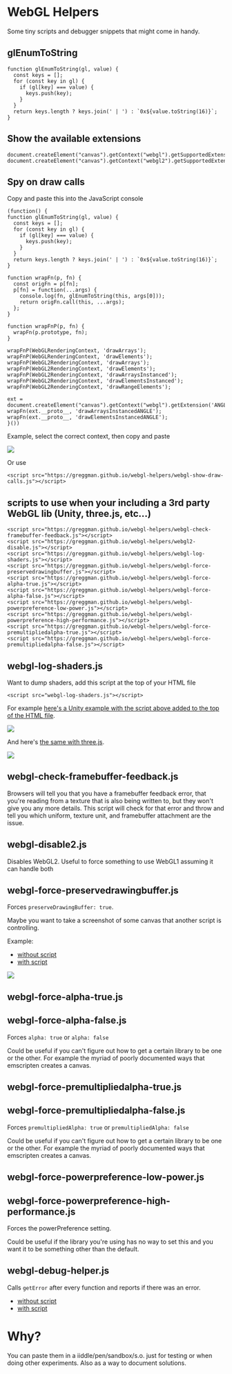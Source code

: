# WebGL Helpers

Some tiny scripts and debugger snippets that might come in handy.

## glEnumToString

```
function glEnumToString(gl, value) {
  const keys = [];
  for (const key in gl) {
    if (gl[key] === value) {
      keys.push(key);
    }
  }
  return keys.length ? keys.join(' | ') : `0x${value.toString(16)}`;
}
```

## Show the available extensions

```
document.createElement("canvas").getContext("webgl").getSupportedExtensions().join('\n');
document.createElement("canvas").getContext("webgl2").getSupportedExtensions().join('\n');
```

## Spy on draw calls

Copy and paste this into the JavaScript console

```
(function() {
function glEnumToString(gl, value) {
  const keys = [];
  for (const key in gl) {
    if (gl[key] === value) {
      keys.push(key);
    }
  }
  return keys.length ? keys.join(' | ') : `0x${value.toString(16)}`;
}

function wrapFn(p, fn) {
  const origFn = p[fn];
  p[fn] = function(...args) {
    console.log(fn, glEnumToString(this, args[0]));
    return origFn.call(this, ...args);
  };
}

function wrapFnP(p, fn) {
  wrapFn(p.prototype, fn);
}

wrapFnP(WebGLRenderingContext, 'drawArrays');
wrapFnP(WebGLRenderingContext, 'drawElements');
wrapFnP(WebGL2RenderingContext, 'drawArrays');
wrapFnP(WebGL2RenderingContext, 'drawElements');
wrapFnP(WebGL2RenderingContext, 'drawArraysInstanced');
wrapFnP(WebGL2RenderingContext, 'drawElementsInstanced');
wrapFnP(WebGL2RenderingContext, 'drawRangeElements');

ext = document.createElement("canvas").getContext("webgl").getExtension('ANGLE_instanced_arrays');
wrapFn(ext.__proto__, 'drawArraysInstancedANGLE');
wrapFn(ext.__proto__, 'drawElementsInstancedANGLE');
}())
```

Example, select the correct context, then copy and paste

<img src="https://greggman.github.io/webgl-helpers/images/log-draw-calls-jsconsole.gif" />

Or use 

```
<script src="https://greggman.github.io/webgl-helpers/webgl-show-draw-calls.js"></script>
```

## scripts to use when your including a 3rd party WebGL lib (Unity, three.js, etc...)

```
<script src="https://greggman.github.io/webgl-helpers/webgl-check-framebuffer-feedback.js"></script>
<script src="https://greggman.github.io/webgl-helpers/webgl2-disable.js"></script>
<script src="https://greggman.github.io/webgl-helpers/webgl-log-shaders.js"></script>
<script src="https://greggman.github.io/webgl-helpers/webgl-force-preservedrawingbuffer.js"></script>
<script src="https://greggman.github.io/webgl-helpers/webgl-force-alpha-true.js"></script>
<script src="https://greggman.github.io/webgl-helpers/webgl-force-alpha-false.js"></script>
<script src="https://greggman.github.io/webgl-helpers/webgl-powerpreference-low-power.js"></script>
<script src="https://greggman.github.io/webgl-helpers/webgl-powerpreference-high-performance.js"></script>
<script src="https://greggman.github.io/webgl-helpers/webgl-force-premultipliedalpha-true.js"></script>
<script src="https://greggman.github.io/webgl-helpers/webgl-force-premultipliedalpha-false.js"></script>
```

## webgl-log-shaders.js

Want to dump shaders, add this script at the top of your HTML file

```
<script src="webgl-log-shaders.js"></script>
```

For example [here's a Unity example with the script above added to the top of the HTML file](https://greggman.github.io/webgl-helpers/examples/unity/index-log-shaders.html).

<img src="https://greggman.github.io/webgl-helpers/images/unity-log-shaders.png" />

And here's [the same with three.js](https://greggman.github.io/webgl-helpers/examples/threejs/).

<img src="https://greggman.github.io/webgl-helpers/images/threejs-log-shaders.png" />

## webgl-check-framebuffer-feedback.js

Browsers will tell you that you have a framebuffer feedback error,
that you're reading from a texture that is also being written to,
but they won't give you any more details. This script will check
for that error and throw and tell you which uniform, texture unit,
and framebuffer attachment are the issue.

## webgl-disable2.js

Disables WebGL2. Useful to force something to use WebGL1 assuming it can handle both

## webgl-force-preservedrawingbuffer.js

Forces `preserveDrawingBuffer: true`.

Maybe you want to take a screenshot of some canvas that another script is controlling.

Example:

* [without script](https://greggman.github.io/webgl-helpers/examples/2d-lines.html)
* [with script](https://greggman.github.io/webgl-helpers/examples/2d-lines-force-preservedrawingbuffer.html)

<img src="https://greggman.github.io/webgl-helpers/images/preservedrawingbuffer.png" />

## webgl-force-alpha-true.js
## webgl-force-alpha-false.js

Forces `alpha: true` or `alpha: false`

Could be useful if you can't figure out how to get a certain library to
be one or the other. For example the myriad of poorly documented ways
that emscripten creates a canvas.

## webgl-force-premultipliedalpha-true.js
## webgl-force-premultipliedalpha-false.js

Forces `premultipliedAlpha: true` or `premultipliedAlpha: false`

Could be useful if you can't figure out how to get a certain library to
be one or the other. For example the myriad of poorly documented ways
that emscripten creates a canvas.

## webgl-force-powerpreference-low-power.js
## webgl-force-powerpreference-high-performance.js

Forces the powerPreference setting.

Could be useful if the library you're using has no way to set this
and you want it to be something other than the default.

## webgl-debug-helper.js

Calls `getError` after every function and reports if there was an error.

* [without script](https://greggman.github.io/webgl-helpers/examples/error-without-helper.html)
* [with script](https://greggman.github.io/webgl-helpers/examples/error-with-helper.html)


# Why?

You can paste them in a iiddle/pen/sandbox/s.o. just for testing or when doing other experiments.
Also as a way to document solutions.

